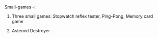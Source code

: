 Small-games -:

1) Three small games: Stopwatch reflex tester, Ping-Pong, Memory card game

2) Asteroid Destroyer
